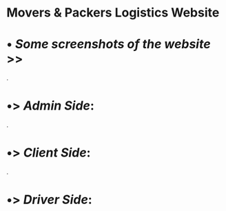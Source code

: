 # Movers & Packers Logistics Website
# • _Some screenshots of the website_ >>
.
# •> _Admin Side_:

.
# •> _Client Side_:

.
# •> _Driver Side_:

